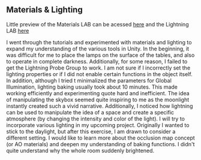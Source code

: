 ## Materials & Lighting ##
Little preview of the Materials LAB can be acessed [here](https://drive.google.com/file/d/1dPWXO20Jz79Dz-jZEon_Zq3kdkL7V3Zv/view?usp=sharing) and the Lightning LAB [here](https://drive.google.com/file/d/1VSmA0tKpKZf-rIF_8gg_PkN-U8zB6tWO/view)

I went through the tutorials and experimented with materials and lighting to expand my understanding of the various tools in Unity.
In the beginning, it was difficult for me to place the lamps on the surface of the tables, and also to operate in complete darkness. Additionally, for some reason, I failed to get the Lightning Probe Group to work. I am not sure if I incorrectly set the lighting properties or if I did not enable certain functions in the object itself. In addition, although I tried t minimalized the parameters for Global Illumination, lighting baking usually took about 10 minutes. This made working efficiently and experimenting quote hard and inefficient.
The idea of manipulating the skybox seemed quite inspiring to me as the moonlight instantly created such a vivid narrative. Additionally, I noticed how lightning can be used to manipulate the idea of a space and create a specific atmosphere (by changing the intensity and color of the light). I will try to incorporate various lighting in my upcoming project. Originally I wanted to stick to the daylight, but after this exercise, I am drawn to consider a different setting.
I would like to learn more about the occlusion map concept (or AO materials) and deepen my understanding of baking functions. I didn't quite understand why the whole room suddenly brightened.

